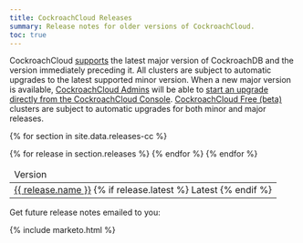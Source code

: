 ```yaml
---
title: CockroachCloud Releases
summary: Release notes for older versions of CockroachCloud.
toc: true
---
```


CockroachCloud [supports](/docs/cockroachcloud/upgrade-policy.html) the latest major version of CockroachDB and the version immediately preceding it. All clusters are subject to automatic upgrades to the latest supported minor version. When a new major version is available, [CockroachCloud Admins](/docs/cockroachcloud/console-access-management.html#console-admin) will be able to [start an upgrade directly from the CockroachCloud Console](/docs/cockroachcloud/upgrade-to-v20.2.html). [CockroachCloud Free (beta)](/docs/cockroachcloud/quickstart) clusters are subject to automatic upgrades for both minor and major releases.

<table class="release-table">
  <thead>
    <tr>
      <td>Version</td>
    </tr>
  </thead>
  
  {% for section in site.data.releases-cc %}
    <tbody>
      {% for release in section.releases %}
        <tr> 
          <td>
            <a href="{{ release.link }}.html">{{ release.name }}</a>
            {% if release.latest %}
                <span class="badge">Latest</span>
            {% endif %}
          </td>
        </tr>
      {% endfor %}
    </tbody>
  {% endfor %}
</table>

Get future release notes emailed to you:

{% include marketo.html %}